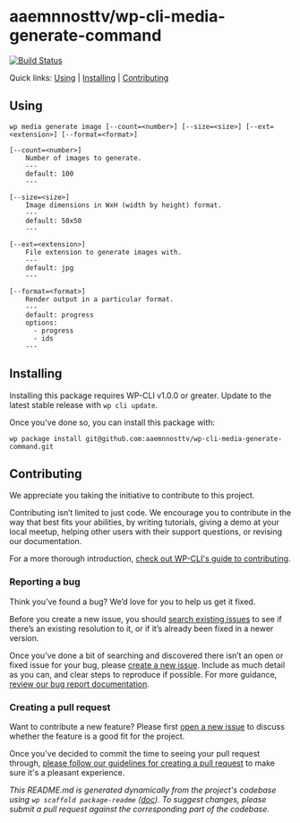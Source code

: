 aaemnnosttv/wp-cli-media-generate-command
=========================================



[![Build Status](https://travis-ci.org/aaemnnosttv/wp-cli-media-generate-command.svg?branch=master)](https://travis-ci.org/aaemnnosttv/wp-cli-media-generate-command)

Quick links: [Using](#using) | [Installing](#installing) | [Contributing](#contributing)

## Using

~~~
wp media generate image [--count=<number>] [--size=<size>] [--ext=<extension>] [--format=<format>]
~~~

	[--count=<number>]
		Number of images to generate.
		---
		default: 100
		---

	[--size=<size>]
		Image dimensions in WxH (width by height) format.
		---
		default: 50x50
		---

	[--ext=<extension>]
		File extension to generate images with.
		---
		default: jpg
		---

	[--format=<format>]
		Render output in a particular format.
		---
		default: progress
		options:
		  - progress
		  - ids
		---

## Installing

Installing this package requires WP-CLI v1.0.0 or greater. Update to the latest stable release with `wp cli update`.

Once you've done so, you can install this package with:

    wp package install git@github.com:aaemnnosttv/wp-cli-media-generate-command.git

## Contributing

We appreciate you taking the initiative to contribute to this project.

Contributing isn’t limited to just code. We encourage you to contribute in the way that best fits your abilities, by writing tutorials, giving a demo at your local meetup, helping other users with their support questions, or revising our documentation.

For a more thorough introduction, [check out WP-CLI's guide to contributing](https://make.wordpress.org/cli/handbook/contributing/).

### Reporting a bug

Think you’ve found a bug? We’d love for you to help us get it fixed.

Before you create a new issue, you should [search existing issues](https://github.com/aaemnnosttv/wp-cli-media-generate-command/issues?q=label%3Abug%20) to see if there’s an existing resolution to it, or if it’s already been fixed in a newer version.

Once you’ve done a bit of searching and discovered there isn’t an open or fixed issue for your bug, please [create a new issue](https://github.com/aaemnnosttv/wp-cli-media-generate-command/issues/new). Include as much detail as you can, and clear steps to reproduce if possible. For more guidance, [review our bug report documentation](https://make.wordpress.org/cli/handbook/bug-reports/).

### Creating a pull request

Want to contribute a new feature? Please first [open a new issue](https://github.com/aaemnnosttv/wp-cli-media-generate-command/issues/new) to discuss whether the feature is a good fit for the project.

Once you've decided to commit the time to seeing your pull request through, [please follow our guidelines for creating a pull request](https://make.wordpress.org/cli/handbook/pull-requests/) to make sure it's a pleasant experience.


*This README.md is generated dynamically from the project's codebase using `wp scaffold package-readme` ([doc](https://github.com/wp-cli/scaffold-package-command#wp-scaffold-package-readme)). To suggest changes, please submit a pull request against the corresponding part of the codebase.*
